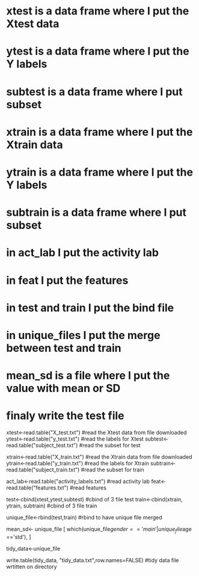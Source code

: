 # xtest is a data frame where I put the Xtest data
# ytest is a data frame where I put the Y labels
# subtest is a data frame where I put subset
# xtrain is a data frame where I put the Xtrain data
# ytrain is a data frame where I put the Y labels
# subtrain is a data frame where I put subset
# in act_lab I put the activity lab
# in feat I put the features
# in test and train I put the bind file
# in unique_files I put the merge between test and train
# mean_sd is a file where I put the value with mean or SD
# finaly write the test file

xtest<-read.table("X_test.txt") #read the Xtest data from file downloaded
ytest<-read.table("y_test.txt") #read the labels for Xtest
subtest<-read.table("subject_test.txt") #read the subset for test

xtrain<-read.table("X_train.txt") #read the Xtrain data from file downloaded
ytrain<-read.table("y_train.txt") #read the labels for Xtrain
subtrain<-read.table("subject_train.txt") #read the subset for train

act_lab<-read.table("activity_labels.txt") #read activity lab
feat<-read.table("features.txt") #read features

test<-cbind(xtest,ytest,subtest) #cbind of 3 file test
train<-cbind(xtrain, ytrain, subtrain) #cbind of 3 file train

unique_file<-rbind(test,train) #rbind to have unique file merged

mean_sd<- unique_file [ which(unique_file$gender=='main' | unique_file$age =='std'), ]

tidy_data<-unique_file

write.table(tidy_data, "tidy_data.txt",row.names=FALSE) #tidy data file wrtitten on directory
